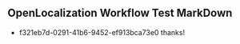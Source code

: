 ## OpenLocalization Workflow Test MarkDown
* f321eb7d-0291-41b6-9452-ef913bca73e0 thanks!

<!--HONumber=Aug16_HO4-->


